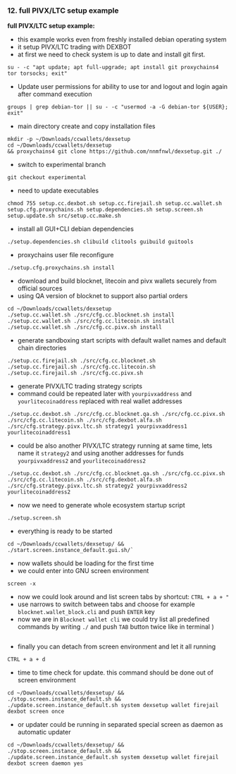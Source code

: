 ### 12. full PIVX/LTC setup example

**full PIVX/LTC setup example:**
  * this example works even from freshly installed debian operating system
  * it setup PIVX/LTC trading with DEXBOT
  * at first we need to check system is up to date and install git first.
```
su - -c "apt update; apt full-upgrade; apt install git proxychains4 tor torsocks; exit"
```
  * Update user permissions for ability to use tor and logout and login again after command execution
```
groups | grep debian-tor || su - -c "usermod -a -G debian-tor ${USER}; exit"
```
  * main directory create and copy installation files
```
mkdir -p ~/Downloads/ccwallets/dexsetup
cd ~/Downloads/ccwallets/dexsetup
&& proxychains4 git clone https://github.com/nnmfnwl/dexsetup.git ./
```
  * switch to experimental branch
```
git checkout experimental
```
  * need to update executables
```
chmod 755 setup.cc.dexbot.sh setup.cc.firejail.sh setup.cc.wallet.sh setup.cfg.proxychains.sh setup.dependencies.sh setup.screen.sh setup.update.sh src/setup.cc.make.sh
```
  * install all GUI+CLI debian dependencies
```
./setup.dependencies.sh clibuild clitools guibuild guitools
```
  * proxychains user file reconfigure
```
./setup.cfg.proxychains.sh install
```
  * download and build blocknet, litecoin and pivx wallets securely from official sources
  * using QA version of blocknet to support also partial orders
```
cd ~/Downloads/ccwallets/dexsetup
./setup.cc.wallet.sh ./src/cfg.cc.blocknet.sh install
./setup.cc.wallet.sh ./src/cfg.cc.litecoin.sh install
./setup.cc.wallet.sh ./src/cfg.cc.pivx.sh install
```
  * generate sandboxing start scripts with default wallet names and default chain directories
```
./setup.cc.firejail.sh ./src/cfg.cc.blocknet.sh
./setup.cc.firejail.sh ./src/cfg.cc.litecoin.sh
./setup.cc.firejail.sh ./src/cfg.cc.pivx.sh
```
  * generate PIVX/LTC trading strategy scripts
  * command could be repeated later with `yourpivxaddress` and `yourlitecoinaddress` replaced with real wallet addresses
```
./setup.cc.dexbot.sh ./src/cfg.cc.blocknet.qa.sh ./src/cfg.cc.pivx.sh ./src/cfg.cc.litecoin.sh ./src/cfg.dexbot.alfa.sh ./src/cfg.strategy.pivx.ltc.sh strategy1 yourpivxaddress1 yourlitecoinaddress1
```
  * could be also another PIVX/LTC strategy running at same time, lets name it `strategy2` and using another addresses for funds `yourpivxaddress2` and `yourlitecoinaddress2`
```
./setup.cc.dexbot.sh ./src/cfg.cc.blocknet.qa.sh ./src/cfg.cc.pivx.sh ./src/cfg.cc.litecoin.sh ./src/cfg.dexbot.alfa.sh ./src/cfg.strategy.pivx.ltc.sh strategy2 yourpivxaddress2 yourlitecoinaddress2
```
  * now we need to generate whole ecosystem startup script
```
./setup.screen.sh
```
  * everything is ready to be started
```
cd ~/Downloads/ccwallets/dexsetup/ && ./start.screen.instance_default.gui.sh/`
```
  * now wallets should be loading for the first time
  * we could enter into GNU screen environment
```
screen -x
```
  * now we could look around and list screen tabs by shortcut: `CTRL + a + "`
  * use narrows to switch between tabs and choose for example `blocknet.wallet_block.cli` and push `ENTER` key
  * now we are in `Blocknet wallet cli` we could try list all predefined commands by writing `./` and push `TAB` button twice like in terminal )
```
```
  * finally you can detach from screen environment and let it all running
```
CTRL + a + d
```
  * time to time check for update. this command should be done out of screen environment
```
cd ~/Downloads/ccwallets/dexsetup/ && ./stop.screen.instance_default.sh && ./update.screen.instance_default.sh system dexsetup wallet firejail dexbot screen once
```
  * or updater could be running in separated special screen as daemon as automatic updater
```
cd ~/Downloads/ccwallets/dexsetup/ && ./stop.screen.instance_default.sh && ./update.screen.instance_default.sh system dexsetup wallet firejail dexbot screen daemon yes
```
